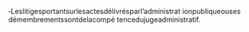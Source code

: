 ‐Leslitigesportantsurlesactesdélivrésparl’administrat ionpubliqueouses démembrementssontdelacompé tencedujugeadministratif.